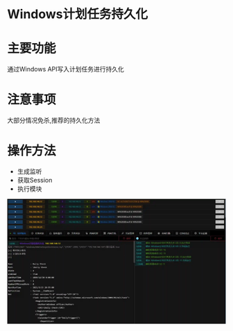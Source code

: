# Windows计划任务持久化

# 主要功能
通过Windows API写入计划任务进行持久化

# 注意事项
大部分情况免杀,推荐的持久化方法

# 操作方法
+ 生成监听
+ 获取Session
+ 执行模块

![](img\Persistence_ScheduledTask_Windows\1.webp)


